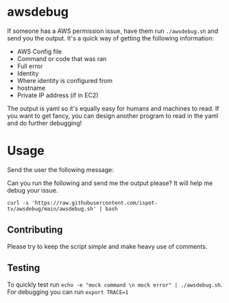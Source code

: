 # awsdebug
If someone has a AWS permission issue, have them run `./awsdebug.sh` and send you the output.
It's a quick way of getting the following information:
* AWS Config file
* Command or code that was ran
* Full error
* Identity
* Where identity is configured from
* hostname
* Private IP address (if in EC2)


The output is yaml so it's equally easy for humans and machines to read. If you want to get fancy, you can design another program to read in the yaml and do further debugging!

# Usage
Send the user the following message:

Can you run the following and send me the output please? It will help me debug your issue.

`curl -s 'https://raw.githubusercontent.com/ispot-tv/awsdebug/main/awsdebug.sh' | bash`


## Contributing
Please try to keep the script simple and make heavy use of comments.

## Testing
To quickly test run `echo -e "mock command \n mock error" | ./awsdebug.sh`.
For debugging you can run `export TRACE=1`
